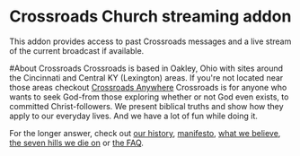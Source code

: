 <!--# Simple example plugin for Kodi mediacenter

This is a simple yet fully functional example of a video plugin for [Kodi](http://kodi.tv) mediacenter.
Please read the comments in the plugin code for more details.
An installable .zip can be downloaded from "[Releases](https://github.com/romanvm/plugin.video.example/releases)" tab.

**Note**: the purpose of this example plugin is to show you how to organize and play your media content in Kodi.
The methods of obtaining such content, for example parsing websites or working with various APIs,
are beyond the scope of this example.

The plugin uses a pre-defined set of free sample videos from [www.vidsplay.com](http://www.vidsplay.com/).

**Warning**: the "master" branch is only compatible with Kody 16.0 (Jarvis) and above. For older versions see the "legacy" branch.

License: [GPL v.3](http://www.gnu.org/copyleft/gpl.html)-->

# Crossroads Church streaming addon

This addon provides access to past Crossroads messages and a live stream of the current broadcast if available.     

#About Crossroads
Crossroads is based in Oakley, Ohio with sites around the Cincinnati and Central KY (Lexington) areas. If you're not located near those areas checkout [Crossroads Anywhere](https://www.crossroads.net/live)
Crossroads is for anyone who wants to seek God-from those exploring whether or not God even exists, to committed Christ-followers. 
We present biblical truths and show how they apply to our everyday lives. And we have a lot of fun while doing it.

For the longer answer, check out [our history](https://www.crossroads.net/ourhistory), [manifesto](https://www.crossroads.net/manifesto), [what we believe](https://www.crossroads.net/whatwebelieve), [the seven hills we die on](https://www.crossroads.net/sevenhills) or [the FAQ](https://www.crossroads.net/frequentquestions).

